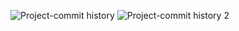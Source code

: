 ![Project-commit history ](https://github.com/user-attachments/assets/82538819-5529-465e-b411-0f8c12d19ac7)
![Project-commit history 2](https://github.com/user-attachments/assets/b94fcd96-fae5-49d6-a110-9fbf5e79e582)
